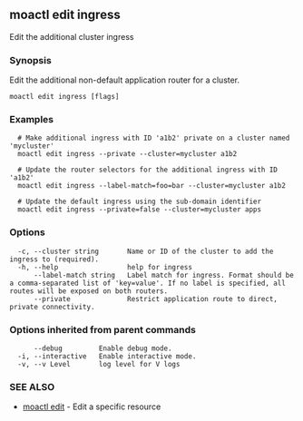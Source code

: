 ## moactl edit ingress

Edit the additional cluster ingress

### Synopsis

Edit the additional non-default application router for a cluster.

```
moactl edit ingress [flags]
```

### Examples

```
  # Make additional ingress with ID 'a1b2' private on a cluster named 'mycluster'
  moactl edit ingress --private --cluster=mycluster a1b2

  # Update the router selectors for the additional ingress with ID 'a1b2'
  moactl edit ingress --label-match=foo=bar --cluster=mycluster a1b2

  # Update the default ingress using the sub-domain identifier
  moactl edit ingress --private=false --cluster=mycluster apps
```

### Options

```
  -c, --cluster string       Name or ID of the cluster to add the ingress to (required).
  -h, --help                 help for ingress
      --label-match string   Label match for ingress. Format should be a comma-separated list of 'key=value'. If no label is specified, all routes will be exposed on both routers.
      --private              Restrict application route to direct, private connectivity.
```

### Options inherited from parent commands

```
      --debug         Enable debug mode.
  -i, --interactive   Enable interactive mode.
  -v, --v Level       log level for V logs
```

### SEE ALSO

* [moactl edit](moactl_edit.md)	 - Edit a specific resource

